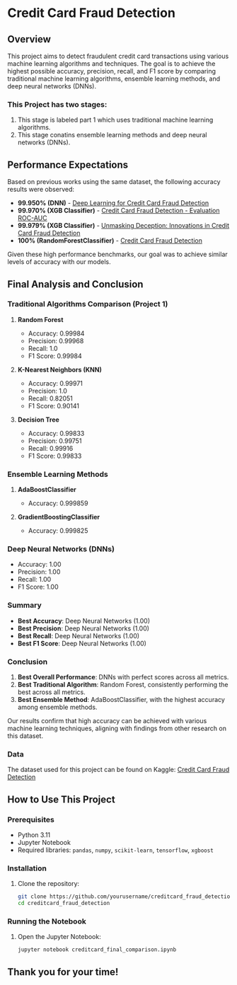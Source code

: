 # Credit Card Fraud Detection

## Overview
This project aims to detect fraudulent credit card transactions using various machine learning algorithms and techniques. The goal is to achieve the highest possible accuracy, precision, recall, and F1 score by comparing traditional machine learning algorithms, ensemble learning methods, and deep neural networks (DNNs).

### This Project has two stages:
1. This stage is labeled part 1 which uses traditional machine learning algorithms.
2. This stage conatins ensemble learning methods and deep neural networks (DNNs).


## Performance Expectations
Based on previous works using the same dataset, the following accuracy results were observed:
- **99.950% (DNN)** - [Deep Learning for Credit Card Fraud Detection](https://www.kaggle.com/code/markkostantine/deep-learning-for-credit-card-fraud-detection)
- **99.970% (XGB Classifier)** - [Credit Card Fraud Detection - Evaluation ROC-AUC](https://www.kaggle.com/code/sachinbatra/credit-card-fraud-detection-evaluation-roc-auc/notebook)
- **99.979% (XGB Classifier)** - [Unmasking Deception: Innovations in Credit Card Fraud Detection](https://www.kaggle.com/code/abdmental01/unmasking-deception-innovations-in-credit-card)
- **100% (RandomForestClassifier)** - [Credit Card Fraud Detection](https://www.kaggle.com/code/jumadouglas/creditcard-23)

Given these high performance benchmarks, our goal was to achieve similar levels of accuracy with our models.

## Final Analysis and Conclusion
### Traditional Algorithms Comparison (Project 1)
1. **Random Forest**
   - Accuracy: 0.99984
   - Precision: 0.99968
   - Recall: 1.0
   - F1 Score: 0.99984

2. **K-Nearest Neighbors (KNN)**
   - Accuracy: 0.99971
   - Precision: 1.0
   - Recall: 0.82051
   - F1 Score: 0.90141

3. **Decision Tree**
   - Accuracy: 0.99833
   - Precision: 0.99751
   - Recall: 0.99916
   - F1 Score: 0.99833

### Ensemble Learning Methods
1. **AdaBoostClassifier**
   - Accuracy: 0.999859

2. **GradientBoostingClassifier**
   - Accuracy: 0.999825

### Deep Neural Networks (DNNs)
- Accuracy: 1.00
- Precision: 1.00
- Recall: 1.00
- F1 Score: 1.00

### Summary
- **Best Accuracy**: Deep Neural Networks (1.00)
- **Best Precision**: Deep Neural Networks (1.00)
- **Best Recall**: Deep Neural Networks (1.00)
- **Best F1 Score**: Deep Neural Networks (1.00)

### Conclusion
1. **Best Overall Performance**: DNNs with perfect scores across all metrics.
2. **Best Traditional Algorithm**: Random Forest, consistently performing the best across all metrics.
3. **Best Ensemble Method**: AdaBoostClassifier, with the highest accuracy among ensemble methods.

Our results confirm that high accuracy can be achieved with various machine learning techniques, aligning with findings from other research on this dataset.

### Data
The dataset used for this project can be found on Kaggle: [Credit Card Fraud Detection](https://www.kaggle.com/mlg-ulb/creditcardfraud)

## How to Use This Project
### Prerequisites
- Python 3.11
- Jupyter Notebook
- Required libraries: `pandas`, `numpy`, `scikit-learn`, `tensorflow`, `xgboost`

### Installation
1. Clone the repository:
   ```bash
   git clone https://github.com/yourusername/creditcard_fraud_detection.git
   cd creditcard_fraud_detection

### Running the Notebook
1. Open the Jupyter Notebook:
   ```bash
   jupyter notebook creditcard_final_comparison.ipynb


## Thank you for your time!

